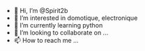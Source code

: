 - 👋 Hi, I’m @Spirit2b
- 👀 I’m interested in domotique, electronique
- 🌱 I’m currently learning python
- 💞️ I’m looking to collaborate on ...
- 📫 How to reach me ...

<!---
Spirit2b/Spirit2b is a ✨ special ✨ repository because its `README.md` (this file) appears on your GitHub profile.
You can click the Preview link to take a look at your changes.
--->
